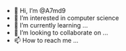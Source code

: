- 👋 Hi, I’m @A7md9
- 👀 I’m interested in computer science
- 🌱 I’m currently learning ...
- 💞️ I’m looking to collaborate on ...
- 📫 How to reach me ...

<!---
A7md9/A7md9 is a ✨ special ✨ repository because its `README.md` (this file) appears on your GitHub profile.
You can click the Preview link to take a look at your changes.
--->
